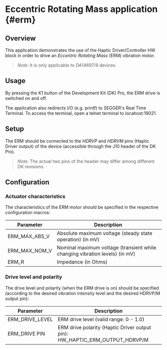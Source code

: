 Eccentric Rotating Mass application {#erm}
==========================================

## Overview
This application demonstrates the use of the Haptic Driver/Controller HW block in order to drive
an *Eccentric Rotating Mass* (ERM) vibration motor.
> _Note_: It is only applicable to *DA14697/9* devices.

## Usage
By pressing the K1 button of the Development Kit (DK) Pro, the ERM drive is switched on and off.

The application also redirects I/O (e.g. printf) to SEGGER's Real Time Terminal.
To access the terminal, open a telnet terminal to locahost:19021.

## Setup
The ERM should be connected to the *HDRVP* and *HDRVM* pins (Haptic Driver output) of the device
(accessible through the J10 header of the DK Pro).
> _Note_: The actual two pins of the header may differ among different DK revisions.

## Configuration
### Actuator characteristics
The characteristics of the ERM motor should be specified in the respective configuration macros:

| Parameter      | Description                                                                 |
| --             | --                                                                          |
| ERM_MAX_ABS_V  | Absolute maximum voltage (steady state operation)  (in mV)                  |
| ERM_MAX_NOM_V  | Nominal maximum voltage (transient while changing vibration levels) (in mV) |
| ERM_R          | Impedance (in Ohms)                                                         |

### Drive level and polarity
The drive level and polarity (when the ERM drive is on) should be specified (according to the
desired vibration intensity level and the desired HDRVP/M output pin):
                                                                                                                     
| Parameter       | Description                                                                 |
| --              | --                                                                          |
| ERM_DRIVE_LEVEL | ERM drive level (valid range: 0 - 1.0)                                      |
| ERM_DRIVE PIN   | ERM drive polarity (Haptic Driver output pin): HW_HAPTIC_ERM_OUTPUT_HDRVP/M |